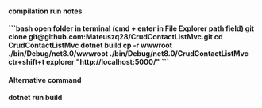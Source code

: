 <h4>compilation run notes</h4>
<b>
```bash
open folder in terminal (cmd + enter in File Explorer path field)
git clone git@github.com:Mateuszq28/CrudContactListMvc.git
cd CrudContactListMvc
dotnet build
cp -r wwwroot ./bin/Debug/net8.0/wwwroot
./bin/Debug/net8.0/CrudContactListMvc
ctr+shift+t
explorer "http://localhost:5000/"
```
<br>
<h4>Alternative command</h4>
dotnet run build
